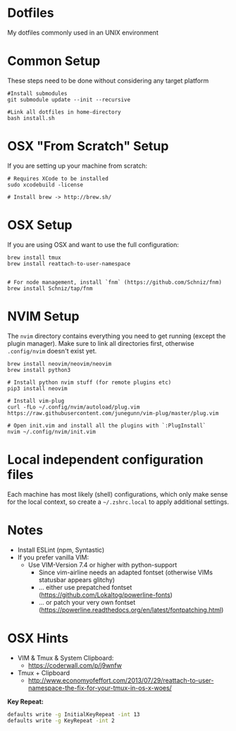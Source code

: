 Dotfiles
==========

My dotfiles commonly used in an UNIX environment

Common Setup
=======

These steps need to be done without considering any target platform

```
#Install submodules
git submodule update --init --recursive

#Link all dotfiles in home-directory
bash install.sh
```

OSX "From Scratch" Setup
=======

If you are setting up your machine from scratch:

```
# Requires XCode to be installed
sudo xcodebuild -license

# Install brew -> http://brew.sh/
```

OSX Setup
=======

If you are using OSX and want to use the full configuration:

```
brew install tmux
brew install reattach-to-user-namespace


# For node management, install `fnm` (https://github.com/Schniz/fnm)
brew install Schniz/tap/fnm
```

NVIM Setup
=======

The `nvim` directory contains everything you need to get running (except the
plugin manager). Make sure to link all directories first, otherwise `.config/nvim`
doesn't exist yet.

```
brew install neovim/neovim/neovim
brew install python3

# Install python nvim stuff (for remote plugins etc)
pip3 install neovim 

# Install vim-plug
curl -fLo ~/.config/nvim/autoload/plug.vim https://raw.githubusercontent.com/junegunn/vim-plug/master/plug.vim

# Open init.vim and install all the plugins with `:PlugInstall`
nvim ~/.config/nvim/init.vim
```

Local independent configuration files
=======

Each machine has most likely (shell) configurations, which only make sense for the local context,
so create a `~/.zshrc.local` to apply additional settings. 

Notes
=====
* Install ESLint (npm, Syntastic)
* If you prefer vanilla VIM:
  * Use VIM-Version 7.4 or higher with python-support
	* Since vim-airline needs an adapted fontset (otherwise VIMs statusbar appears glitchy)
	 * ... either use prepatched fontset (https://github.com/Lokaltog/powerline-fonts)
	 * ... or patch your very own fontset (https://powerline.readthedocs.org/en/latest/fontpatching.html)


OSX Hints
=====

* VIM & Tmux & System Clipboard:
  * https://coderwall.com/p/j9wnfw
* Tmux + Clipboard
  * http://www.economyofeffort.com/2013/07/29/reattach-to-user-namespace-the-fix-for-your-tmux-in-os-x-woes/


**Key Repeat:**

```sh
defaults write -g InitialKeyRepeat -int 13
defaults write -g KeyRepeat -int 2
```
